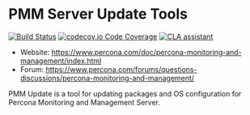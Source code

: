 # PMM Server Update Tools

[![Build Status](https://travis-ci.com/percona/pmm-update.svg)](https://travis-ci.com/percona/pmm-update)
[![codecov.io Code Coverage](https://codecov.io/gh/percona/pmm-update/branch/PMM-2.0/graph/badge.svg)](https://codecov.io/github/percona/pmm-update?branch=PMM-2.0)
[![CLA assistant](https://cla-assistant.percona.com/readme/badge/percona/pmm-update)](https://cla-assistant.percona.com/percona/pmm-update)

* Website: https://www.percona.com/doc/percona-monitoring-and-management/index.html
* Forum: https://www.percona.com/forums/questions-discussions/percona-monitoring-and-management/

PMM Update is a tool for updating packages and OS configuration for Percona Monitoring and Management Server.
